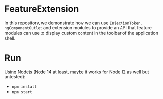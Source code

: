 # FeatureExtension

In this repository, we demonstrate how we can use `InjectionToken`, `ngComponentOutlet` and extension modules to provide an API that feature modules can use to display custom content in the toolbar of the application shell.

# Run

Using Nodejs (Node 14 at least, maybe it works for Node 12 as well but untested):

* `npm install`
* `npm start`
